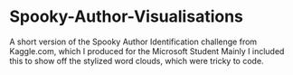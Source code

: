 # Spooky-Author-Visualisations
A short version of the Spooky Author Identification challenge from Kaggle.com, which I produced for the Microsoft Student
Mainly I included this to show off the stylized word clouds, which were tricky to code.
